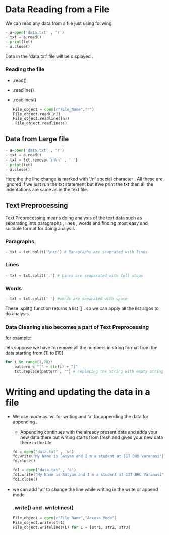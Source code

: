 # Data Reading from a File

We can read any data from a file just using follwing

```python
- a=open('data.txt' , 'r')
- txt = a.read()
- print(txt)
- a.close()
```

Data in the 'data.txt' file will be displayed .

### Reading the file

- .read()
- .readline()
- .readlines()

  ```python
  File_object = open(r"File_Name","r")
  File_object.read([n])
  File_object.readline([n])
   File_object.readlines()
  ```


## Data from Large file

```python
- a=open('data.txt' , 'r')
- txt = a.read()
- txt = txt.remove('\n\n' , ' ')
- print(txt)
- a.close()
```

Here the the line change is marked with '/n' special character . All these are ignored if we just run the txt statement but ifwe print the txt then all the indentations are same as in the text file.


## Text Preprocessing

Text Preprocessing means doing analysis of the text data such as separating into paragraphs , lines , words and finding most easy and suitable format for doing analysis

### Paragraphs

```python
- txt = txt.split('\n\n') # Paragraphs are seaprated with lines
```

### Lines

```python
- txt = txt.split('.') # Lines are seaparated with full stops
```

### Words

```python
- txt = txt.split(' ') #words are separated with space
```

These .split() function returns a list [] . so we can apply all the list algos to do analysis.

### Data Cleaning also becomes a part of Text Preprocessing

for example:

lets suppose we have to remove all the numbers in string format from the data starting from [1] to [19]

```python
for i in range(1,20):
	pattern = "[" + str(i) + "]"
	txt.replace(pattern , "") # replacing the string with empty string

```


# Writing and updating the data in a file

- We use mode as 'w' for writing and 'a' for appending the data for appending .

  - Appending continues with the already present data and adds your new data there but writing starts from fresh and gives your new data there in the file.

  ```python
  fd = open("data.txt" , 'w')
  fd.write("My Name is Satyam and I m a student at IIT BHU Varanasi")
  fd.close()

  fd1 = open("data.txt" , 'a')
  fd1.write("My Name is Satyam and I m a student at IIT BHU Varanasi")
  fd1.close()
  ```
- we can add '\n' to change the line while writing in the write or append mode

  ### .write() and .writelines()


  ```python
  File_object = open(r"File_Name","Access_Mode")
  File_object.write(str1)
  File_object.writelines(L) for L = [str1, str2, str3] 
  ```
